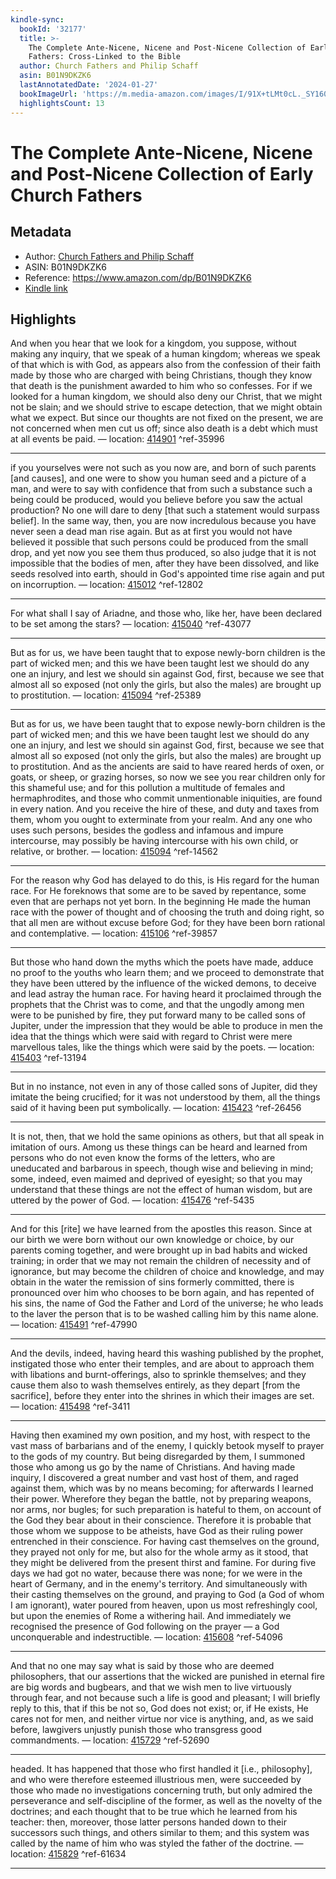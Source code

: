 ```yaml
---
kindle-sync:
  bookId: '32177'
  title: >-
    The Complete Ante-Nicene, Nicene and Post-Nicene Collection of Early Church
    Fathers: Cross-Linked to the Bible
  author: Church Fathers and Philip Schaff
  asin: B01N9DKZK6
  lastAnnotatedDate: '2024-01-27'
  bookImageUrl: 'https://m.media-amazon.com/images/I/91X+tLMt0cL._SY160.jpg'
  highlightsCount: 13
---
```

# The Complete Ante-Nicene, Nicene and Post-Nicene Collection of Early Church Fathers
## Metadata
* Author: [Church Fathers and Philip Schaff](https://www.amazon.comundefined)
* ASIN: B01N9DKZK6
* Reference: https://www.amazon.com/dp/B01N9DKZK6
* [Kindle link](kindle://book?action=open&asin=B01N9DKZK6)

## Highlights
And when you hear that we look for a kingdom, you suppose, without making any inquiry, that we speak of a human kingdom; whereas we speak of that which is with God, as appears also from the confession of their faith made by those who are charged with being Christians, though they know that death is the punishment awarded to him who so confesses. For if we looked for a human kingdom, we should also deny our Christ, that we might not be slain; and we should strive to escape detection, that we might obtain what we expect. But since our thoughts are not fixed on the present, we are not concerned when men cut us off; since also death is a debt which must at all events be paid. — location: [414901](kindle://book?action=open&asin=B01N9DKZK6&location=414901) ^ref-35996

---
if you yourselves were not such as you now are, and born of such parents [and causes], and one were to show you human seed and a picture of a man, and were to say with confidence that from such a substance such a being could be produced, would you believe before you saw the actual production? No one will dare to deny [that such a statement would surpass belief]. In the same way, then, you are now incredulous because you have never seen a dead man rise again. But as at first you would not have believed it possible that such persons could be produced from the small drop, and yet now you see them thus produced, so also judge that it is not impossible that the bodies of men, after they have been dissolved, and like seeds resolved into earth, should in God's appointed time rise again and put on incorruption. — location: [415012](kindle://book?action=open&asin=B01N9DKZK6&location=415012) ^ref-12802

---
For what shall I say of Ariadne, and those who, like her, have been declared to be set among the stars? — location: [415040](kindle://book?action=open&asin=B01N9DKZK6&location=415040) ^ref-43077

---
But as for us, we have been taught that to expose newly-born children is the part of wicked men; and this we have been taught lest we should do any one an injury, and lest we should sin against God, first, because we see that almost all so exposed (not only the girls, but also the males) are brought up to prostitution. — location: [415094](kindle://book?action=open&asin=B01N9DKZK6&location=415094) ^ref-25389

---
But as for us, we have been taught that to expose newly-born children is the part of wicked men; and this we have been taught lest we should do any one an injury, and lest we should sin against God, first, because we see that almost all so exposed (not only the girls, but also the males) are brought up to prostitution. And as the ancients are said to have reared herds of oxen, or goats, or sheep, or grazing horses, so now we see you rear children only for this shameful use; and for this pollution a multitude of females and hermaphrodites, and those who commit unmentionable iniquities, are found in every nation. And you receive the hire of these, and duty and taxes from them, whom you ought to exterminate from your realm. And any one who uses such persons, besides the godless and infamous and impure intercourse, may possibly be having intercourse with his own child, or relative, or brother. — location: [415094](kindle://book?action=open&asin=B01N9DKZK6&location=415094) ^ref-14562

---
For the reason why God has delayed to do this, is His regard for the human race. For He foreknows that some are to be saved by repentance, some even that are perhaps not yet born. In the beginning He made the human race with the power of thought and of choosing the truth and doing right, so that all men are without excuse before God; for they have been born rational and contemplative. — location: [415106](kindle://book?action=open&asin=B01N9DKZK6&location=415106) ^ref-39857

---
But those who hand down the myths which the poets have made, adduce no proof to the youths who learn them; and we proceed to demonstrate that they have been uttered by the influence of the wicked demons, to deceive and lead astray the human race. For having heard it proclaimed through the prophets that the Christ was to come, and that the ungodly among men were to be punished by fire, they put forward many to be called sons of Jupiter, under the impression that they would be able to produce in men the idea that the things which were said with regard to Christ were mere marvellous tales, like the things which were said by the poets. — location: [415403](kindle://book?action=open&asin=B01N9DKZK6&location=415403) ^ref-13194

---
But in no instance, not even in any of those called sons of Jupiter, did they imitate the being crucified; for it was not understood by them, all the things said of it having been put symbolically. — location: [415423](kindle://book?action=open&asin=B01N9DKZK6&location=415423) ^ref-26456

---
It is not, then, that we hold the same opinions as others, but that all speak in imitation of ours. Among us these things can be heard and learned from persons who do not even know the forms of the letters, who are uneducated and barbarous in speech, though wise and believing in mind; some, indeed, even maimed and deprived of eyesight; so that you may understand that these things are not the effect of human wisdom, but are uttered by the power of God. — location: [415476](kindle://book?action=open&asin=B01N9DKZK6&location=415476) ^ref-5435

---
And for this [rite] we have learned from the apostles this reason. Since at our birth we were born without our own knowledge or choice, by our parents coming together, and were brought up in bad habits and wicked training; in order that we may not remain the children of necessity and of ignorance, but may become the children of choice and knowledge, and may obtain in the water the remission of sins formerly committed, there is pronounced over him who chooses to be born again, and has repented of his sins, the name of God the Father and Lord of the universe; he who leads to the laver the person that is to be washed calling him by this name alone. — location: [415491](kindle://book?action=open&asin=B01N9DKZK6&location=415491) ^ref-47990

---
And the devils, indeed, having heard this washing published by the prophet, instigated those who enter their temples, and are about to approach them with libations and burnt-offerings, also to sprinkle themselves; and they cause them also to wash themselves entirely, as they depart [from the sacrifice], before they enter into the shrines in which their images are set. — location: [415498](kindle://book?action=open&asin=B01N9DKZK6&location=415498) ^ref-3411

---
Having then examined my own position, and my host, with respect to the vast mass of barbarians and of the enemy, I quickly betook myself to prayer to the gods of my country. But being disregarded by them, I summoned those who among us go by the name of Christians. And having made inquiry, I discovered a great number and vast host of them, and raged against them, which was by no means becoming; for afterwards I learned their power. Wherefore they began the battle, not by preparing weapons, nor arms, nor bugles; for such preparation is hateful to them, on account of the God they bear about in their conscience. Therefore it is probable that those whom we suppose to be atheists, have God as their ruling power entrenched in their conscience. For having cast themselves on the ground, they prayed not only for me, but also for the whole army as it stood, that they might be delivered from the present thirst and famine. For during five days we had got no water, because there was none; for we were in the heart of Germany, and in the enemy's territory. And simultaneously with their casting themselves on the ground, and praying to God (a God of whom I am ignorant), water poured from heaven, upon us most refreshingly cool, but upon the enemies of Rome a withering hail. And immediately we recognised the presence of God following on the prayer — a God unconquerable and indestructible. — location: [415608](kindle://book?action=open&asin=B01N9DKZK6&location=415608) ^ref-54096

---
And that no one may say what is said by those who are deemed philosophers, that our assertions that the wicked are punished in eternal fire are big words and bugbears, and that we wish men to live virtuously through fear, and not because such a life is good and pleasant; I will briefly reply to this, that if this be not so, God does not exist; or, if He exists, He cares not for men, and neither virtue nor vice is anything, and, as we said before, lawgivers unjustly punish those who transgress good commandments. — location: [415729](kindle://book?action=open&asin=B01N9DKZK6&location=415729) ^ref-52690

---
headed. It has happened that those who first handled it [i.e., philosophy], and who were therefore esteemed illustrious men, were succeeded by those who made no investigations concerning truth, but only admired the perseverance and self-discipline of the former, as well as the novelty of the doctrines; and each thought that to be true which he learned from his teacher: then, moreover, those latter persons handed down to their successors such things, and others similar to them; and this system was called by the name of him who was styled the father of the doctrine. — location: [415829](kindle://book?action=open&asin=B01N9DKZK6&location=415829) ^ref-61634

---
